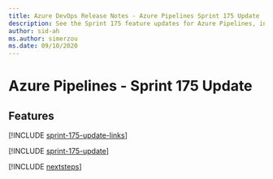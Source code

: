 ```yaml
---
title: Azure DevOps Release Notes - Azure Pipelines Sprint 175 Update
description: See the Sprint 175 feature updates for Azure Pipelines, including next steps.
author: sid-ah
ms.author: simerzou
ms.date: 09/10/2020
---
```


# Azure Pipelines - Sprint 175 Update

## Features

[!INCLUDE [sprint-175-update-links](../includes/pipelines/sprint-175-update-links.md)]

[!INCLUDE [sprint-175-update](../includes/pipelines/sprint-175-update.md)]

[!INCLUDE [nextsteps](../includes/nextsteps.md)]